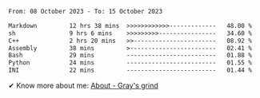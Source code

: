 <!--START_SECTION:waka-->

```txt
From: 08 October 2023 - To: 15 October 2023

Markdown         12 hrs 38 mins  >>>>>>>>>>>>-------------   48.00 %
sh               9 hrs 6 mins    >>>>>>>>>----------------   34.60 %
C++              2 hrs 20 mins   >>-----------------------   08.92 %
Assembly         38 mins         >------------------------   02.41 %
Bash             29 mins         -------------------------   01.88 %
Python           24 mins         -------------------------   01.55 %
INI              22 mins         -------------------------   01.44 %
```

<!--END_SECTION:waka-->

<!-- [![grayxu's github stats](https://github-readme-stats.vercel.app/api?username=grayxu&count_private=true&show_icons=true)](https://github.com/grayxu) -->

✔ Know more about me: [About - Gray's grind](https://www.grayxu.cn/)
